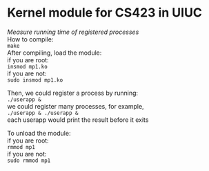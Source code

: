 # Kernel module for CS423 in UIUC  
*Measure running time of registered processes*  
How to compile:  
	`make`  
After compiling, load the module:  
	if you are root:  
	`insmod mp1.ko`  
	if you are not:  
	`sudo insmod mp1.ko`  
  
Then, we could register a process by running:  
	`./userapp &`  
we could register many processes, for example,  
	`./userapp & ./userapp &`  
each userapp would print the result before it exits  
  
To unload the module:  
	if you are root:  
	`rmmod mp1`  
	if you are not:  
	`sudo rmmod mp1`  
